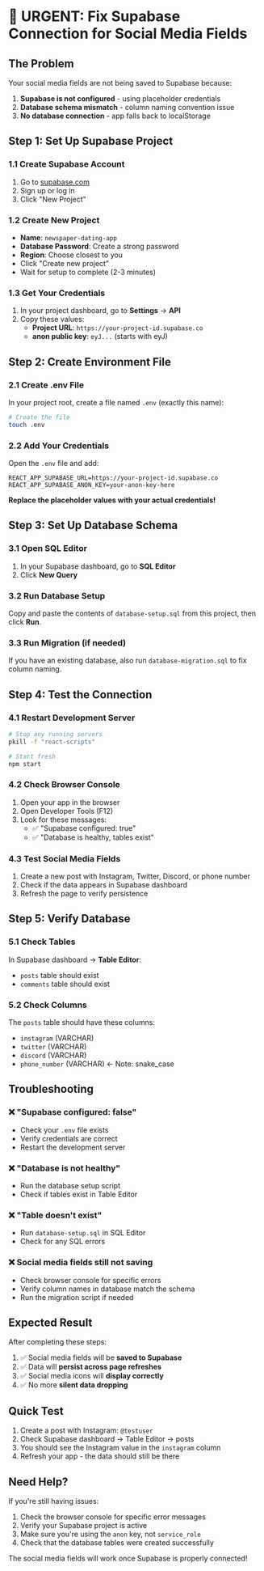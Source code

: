 # 🚨 URGENT: Fix Supabase Connection for Social Media Fields

## The Problem
Your social media fields are not being saved to Supabase because:
1. **Supabase is not configured** - using placeholder credentials
2. **Database schema mismatch** - column naming convention issue
3. **No database connection** - app falls back to localStorage

## Step 1: Set Up Supabase Project

### 1.1 Create Supabase Account
1. Go to [supabase.com](https://supabase.com)
2. Sign up or log in
3. Click "New Project"

### 1.2 Create New Project
- **Name**: `newspaper-dating-app`
- **Database Password**: Create a strong password
- **Region**: Choose closest to you
- Click "Create new project"
- Wait for setup to complete (2-3 minutes)

### 1.3 Get Your Credentials
1. In your project dashboard, go to **Settings** → **API**
2. Copy these values:
   - **Project URL**: `https://your-project-id.supabase.co`
   - **anon public key**: `eyJ...` (starts with eyJ)

## Step 2: Create Environment File

### 2.1 Create .env File
In your project root, create a file named `.env` (exactly this name):

```bash
# Create the file
touch .env
```

### 2.2 Add Your Credentials
Open the `.env` file and add:

```env
REACT_APP_SUPABASE_URL=https://your-project-id.supabase.co
REACT_APP_SUPABASE_ANON_KEY=your-anon-key-here
```

**Replace the placeholder values with your actual credentials!**

## Step 3: Set Up Database Schema

### 3.1 Open SQL Editor
1. In your Supabase dashboard, go to **SQL Editor**
2. Click **New Query**

### 3.2 Run Database Setup
Copy and paste the contents of `database-setup.sql` from this project, then click **Run**.

### 3.3 Run Migration (if needed)
If you have an existing database, also run `database-migration.sql` to fix column naming.

## Step 4: Test the Connection

### 4.1 Restart Development Server
```bash
# Stop any running servers
pkill -f "react-scripts"

# Start fresh
npm start
```

### 4.2 Check Browser Console
1. Open your app in the browser
2. Open Developer Tools (F12)
3. Look for these messages:
   - ✅ "Supabase configured: true"
   - ✅ "Database is healthy, tables exist"

### 4.3 Test Social Media Fields
1. Create a new post with Instagram, Twitter, Discord, or phone number
2. Check if the data appears in Supabase dashboard
3. Refresh the page to verify persistence

## Step 5: Verify Database

### 5.1 Check Tables
In Supabase dashboard → **Table Editor**:
- `posts` table should exist
- `comments` table should exist

### 5.2 Check Columns
The `posts` table should have these columns:
- `instagram` (VARCHAR)
- `twitter` (VARCHAR) 
- `discord` (VARCHAR)
- `phone_number` (VARCHAR) ← Note: snake_case

## Troubleshooting

### ❌ "Supabase configured: false"
- Check your `.env` file exists
- Verify credentials are correct
- Restart the development server

### ❌ "Database is not healthy"
- Run the database setup script
- Check if tables exist in Table Editor

### ❌ "Table doesn't exist"
- Run `database-setup.sql` in SQL Editor
- Check for any SQL errors

### ❌ Social media fields still not saving
- Check browser console for specific errors
- Verify column names in database match the schema
- Run the migration script if needed

## Expected Result

After completing these steps:
1. ✅ Social media fields will be **saved to Supabase**
2. ✅ Data will **persist across page refreshes**
3. ✅ Social media icons will **display correctly**
4. ✅ No more **silent data dropping**

## Quick Test

1. Create a post with Instagram: `@testuser`
2. Check Supabase dashboard → Table Editor → posts
3. You should see the Instagram value in the `instagram` column
4. Refresh your app - the data should still be there

## Need Help?

If you're still having issues:
1. Check the browser console for specific error messages
2. Verify your Supabase project is active
3. Make sure you're using the `anon` key, not `service_role`
4. Check that the database tables were created successfully

The social media fields will work once Supabase is properly connected!
